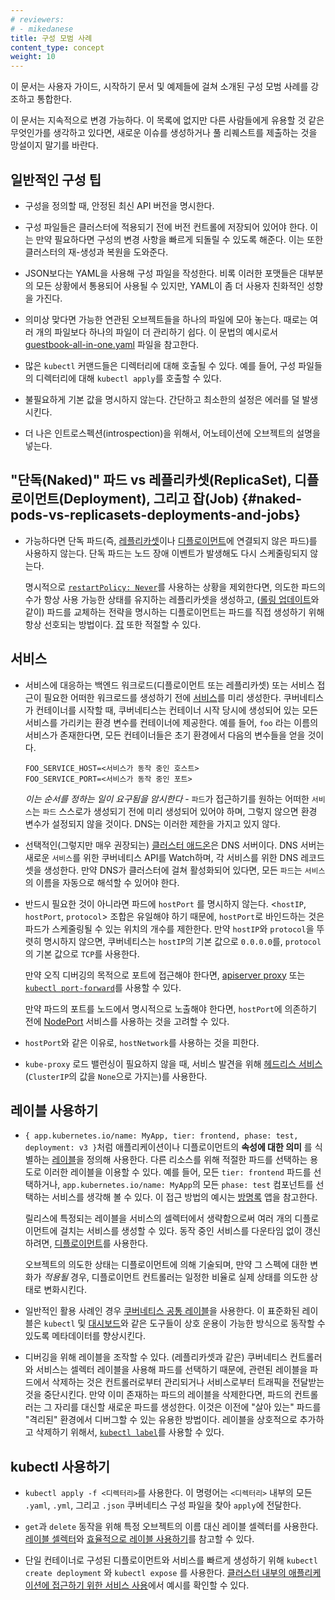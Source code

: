 ```yaml
---
# reviewers:
# - mikedanese
title: 구성 모범 사례
content_type: concept
weight: 10
---
```


<!-- overview -->
이 문서는 사용자 가이드, 시작하기 문서 및 예제들에 걸쳐 소개된
구성 모범 사례를 강조하고 통합한다.

이 문서는 지속적으로 변경 가능하다. 이 목록에 없지만 다른 사람들에게 유용할 것 같은 무엇인가를 생각하고 있다면, 
새로운 이슈를 생성하거나 풀 리퀘스트를 제출하는 것을 망설이지 말기를 바란다.

<!-- body -->
## 일반적인 구성 팁

- 구성을 정의할 때, 안정된 최신 API 버전을 명시한다.

- 구성 파일들은 클러스터에 적용되기 전에 버전 컨트롤에 저장되어 있어야 한다. 이는 만약 필요하다면 
  구성의 변경 사항을 빠르게 되돌릴 수 있도록 해준다. 이는 또한 클러스터의
  재-생성과 복원을 도와준다.

- JSON보다는 YAML을 사용해 구성 파일을 작성한다. 비록 이러한 포맷들은 대부분의 모든 상황에서 통용되어 사용될 수 있지만, 
  YAML이 좀 더 사용자 친화적인 성향을 가진다.

- 의미상 맞다면 가능한 연관된 오브젝트들을 하나의 파일에 모아 놓는다.
  때로는 여러 개의 파일보다 하나의 파일이 더 관리하기 쉽다. 이 문법의 예시로서 
  [guestbook-all-in-one.yaml](https://github.com/kubernetes/examples/tree/master/guestbook/all-in-one/guestbook-all-in-one.yaml) 
  파일을 참고한다.

- 많은 `kubectl` 커맨드들은 디렉터리에 대해 호출될 수 있다. 예를 들어,
  구성 파일들의 디렉터리에 대해 `kubectl apply`를 호출할 수 있다.

- 불필요하게 기본 값을 명시하지 않는다. 간단하고 최소한의 설정은 에러를 덜 발생시킨다.

- 더 나은 인트로스펙션(introspection)을 위해서, 어노테이션에 오브젝트의 설명을 넣는다.

## "단독(Naked)" 파드 vs 레플리카셋(ReplicaSet), 디플로이먼트(Deployment), 그리고 잡(Job) {#naked-pods-vs-replicasets-deployments-and-jobs}

- 가능하다면 단독 파드(즉, [레플리카셋](/ko/docs/concepts/workloads/controllers/replicaset/)이나
  [디플로이먼트](/ko/docs/concepts/workloads/controllers/deployment/)에 연결되지 않은 파드)를 사용하지 않는다. 
  단독 파드는 노드 장애 이벤트가 발생해도 다시 스케줄링되지 않는다.

  명시적으로 [`restartPolicy: Never`](/ko/docs/concepts/workloads/pods/pod-lifecycle/#restart-policy)를 
  사용하는 상황을 제외한다면, 의도한 파드의 수가 항상 사용 가능한 상태를 유지하는 레플리카셋을 생성하고, 
  ([롤링 업데이트](/ko/docs/concepts/workloads/controllers/deployment/#디플로이먼트-롤링-업데이트)와 같이)
  파드를 교체하는 전략을 명시하는 디플로이먼트는
  파드를 직접 생성하기 위해 항상 선호되는 방법이다.
  [잡](/ko/docs/concepts/workloads/controllers/job/) 또한 적절할 수 있다.

## 서비스

- 서비스에 대응하는 백엔드 워크로드(디플로이먼트 또는 레플리카셋) 또는 서비스 접근이 필요한 어떠한 워크로드를 생성하기 전에
  [서비스](/ko/docs/concepts/services-networking/service/)를 미리 생성한다. 쿠버네티스가 컨테이너를 시작할 때,
  쿠버네티스는 컨테이너 시작 당시에 생성되어 있는 모든 서비스를 가리키는 환경 변수를 컨테이너에 제공한다. 
  예를 들어, `foo` 라는 이름의 서비스가 존재한다면,
  모든 컨테이너들은 초기 환경에서 다음의 변수들을 얻을 것이다.

  ```shell
  FOO_SERVICE_HOST=<서비스가 동작 중인 호스트>
  FOO_SERVICE_PORT=<서비스가 동작 중인 포트>
  ```

  *이는 순서를 정하는 일이 요구됨을 암시한다* - `파드`가 접근하기를 원하는 어떠한 `서비스`는 `파드` 
  스스로가 생성되기 전에 미리 생성되어 있어야 하며, 그렇지 않으면 환경 변수가 설정되지 않을 것이다. 
  DNS는 이러한 제한을 가지고 있지 않다.

- 선택적인(그렇지만 매우 권장되는) [클러스터 애드온](/ko/docs/concepts/cluster-administration/addons/)은 
  DNS 서버이다. DNS 서버는 새로운 `서비스`를 위한 쿠버네티스 API를 Watch하며, 각 서비스를 위한 DNS 레코드 셋을 생성한다. 
  만약 DNS가 클러스터에 걸쳐 활성화되어 있다면,
  모든 `파드`는 `서비스`의 이름을 자동으로 해석할 수 있어야 한다.

- 반드시 필요한 것이 아니라면 파드에 `hostPort` 를 명시하지 않는다. <`hostIP`, `hostPort`, `protocol`> 조합은 
  유일해야 하기 때문에, `hostPort`로 바인드하는 것은 파드가 스케줄링될 수 있는 위치의 개수를 제한한다. 
  만약 `hostIP`와 `protocol`을 뚜렷히 명시하지 않으면,
  쿠버네티스는 `hostIP`의 기본 값으로 `0.0.0.0`를, 
  `protocol`의 기본 값으로 `TCP`를 사용한다.

  만약 오직 디버깅의 목적으로 포트에 접근해야 한다면, 
  [apiserver proxy](/ko/docs/tasks/access-application-cluster/access-cluster/#수작업으로-apiserver-proxy-url을-구축) 
  또는 [`kubectl port-forward`](/ko/docs/tasks/access-application-cluster/port-forward-access-application-cluster/)를 사용할 수 있다.

  만약 파드의 포트를 노드에서 명시적으로 노출해야 한다면, `hostPort`에 의존하기 전에
  [NodePort](/ko/docs/concepts/services-networking/service/#type-nodeport)
  서비스를 사용하는 것을 고려할 수 있다.

- `hostPort`와 같은 이유로, `hostNetwork`를 사용하는 것을 피한다.

- `kube-proxy` 로드 밸런싱이 필요하지 않을 때, 서비스 발견을 위해 
  [헤드리스 서비스](/ko/docs/concepts/services-networking/service/#헤드리스-headless-서비스)(`ClusterIP`의 
  값을 `None`으로 가지는)를 사용한다.

## 레이블 사용하기

- `{ app.kubernetes.io/name: MyApp, tier: frontend, phase: test, deployment: v3 }`처럼
  애플리케이션이나 디플로이먼트의 __속성에 대한 의미__ 를 식별하는
  [레이블](/ko/docs/concepts/overview/working-with-objects/labels/)을 정의해 사용한다.
  다른 리소스를 위해 적절한 파드를 선택하는 용도로 이러한 레이블을 이용할 수 있다.
  예를 들어, 모든 `tier: frontend` 파드를 선택하거나, `app.kubernetes.io/name: MyApp`의
  모든 `phase: test` 컴포넌트를 선택하는 서비스를 생각해 볼 수 있다.
  이 접근 방법의 예시는 [방명록](https://github.com/kubernetes/examples/tree/master/guestbook/) 앱을 참고한다.

  릴리스에 특정되는 레이블을 서비스의 셀렉터에서 생략함으로써 여러 개의 디플로이먼트에 걸치는 서비스를
  생성할 수 있다. 동작 중인 서비스를 다운타임 없이 갱신하려면,
  [디플로이먼트](/ko/docs/concepts/workloads/controllers/deployment/)를 사용한다.

  오브젝트의 의도한 상태는 디플로이먼트에 의해 기술되며, 만약 그 스펙에 대한 변화가
  _적용될_ 경우, 디플로이먼트 컨트롤러는
  일정한 비율로 실제 상태를 의도한 상태로 변화시킨다.

- 일반적인 활용 사례인 경우 [쿠버네티스 공통 레이블](/ko/docs/concepts/overview/working-with-objects/common-labels/)을 
  사용한다. 이 표준화된 레이블은 `kubectl` 및
  [대시보드](/ko/docs/tasks/access-application-cluster/web-ui-dashboard)와
  같은 도구들이 상호 운용이 가능한 방식으로 동작할 수 있도록 메타데이터를 향상시킨다.

- 디버깅을 위해 레이블을 조작할 수 있다. (레플리카셋과 같은) 쿠버네티스 컨트롤러와 서비스는
  셀렉터 레이블을 사용해 파드를 선택하기 때문에, 
  관련된 레이블을 파드에서 삭제하는 것은 컨트롤러로부터 관리되거나 서비스로부터 트래픽을 전달받는 것을 중단시킨다. 
  만약 이미 존재하는 파드의 레이블을 삭제한다면, 파드의 컨트롤러는 그 자리를 대신할 새로운 파드를 생성한다. 이것은 이전에 
  "살아 있는" 파드를 "격리된" 환경에서 디버그할 수 있는 유용한 방법이다. 레이블을 상호적으로 추가하고 삭제하기 위해서, 
  [`kubectl label`](/docs/reference/generated/kubectl/kubectl-commands#label)를 사용할 수 있다.

## kubectl 사용하기

- `kubectl apply -f <디렉터리>`를 사용한다. 이 명령어는 `<디렉터리>` 내부의 모든 `.yaml`, `.yml`, 
  그리고 `.json` 쿠버네티스 구성 파일을 찾아 `apply`에 전달한다.

- `get`과 `delete` 동작을 위해 특정 오브젝트의 이름 대신 레이블 셀렉터를 사용한다. 
  [레이블 셀렉터](/ko/docs/concepts/overview/working-with-objects/labels/#레이블-셀렉터)와 
  [효율적으로 레이블 사용하기](/ko/docs/concepts/cluster-administration/manage-deployment/#효과적인-레이블-사용)를 
  참고할 수 있다.

- 단일 컨테이너로 구성된 디플로이먼트와 서비스를 빠르게 생성하기 위해 `kubectl create deployment` 와 `kubectl expose` 를 사용한다.
  [클러스터 내부의 애플리케이션에 접근하기 위한 서비스 사용](/ko/docs/tasks/access-application-cluster/service-access-application-cluster/)에서 
  예시를 확인할 수 있다.
